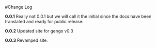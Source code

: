 #Change Log

**0.0.1**
Really not 0.0.1 but we will call it the initial since the docs have been translated and ready for public release.

**0.0.2**
Updated site for gengo v0.3

**0.0.3**
Revamped site.
